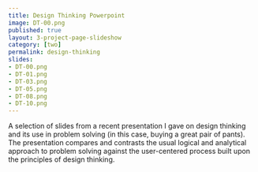 ```yaml
---
title: Design Thinking Powerpoint
image: DT-00.png
published: true
layout: 3-project-page-slideshow
category: [two]
permalink: design-thinking
slides: 
- DT-00.png
- DT-01.png
- DT-03.png
- DT-05.png
- DT-08.png
- DT-10.png
---
```

A selection of slides from a recent presentation I gave on design thinking and its use in problem solving (in this case, buying a great pair of pants). The presentation compares and contrasts the usual logical and analytical approach to problem solving against the user-centered process built upon the principles of design thinking.
